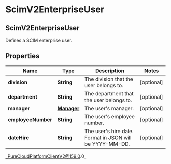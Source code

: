 # ScimV2EnterpriseUser

## ScimV2EnterpriseUser
Defines a SCIM enterprise user.

## Properties

|Name | Type | Description | Notes|
|------------ | ------------- | ------------- | -------------|
| **division** | **String** | The division that the user belongs to. | [optional] |
| **department** | **String** | The department that the user belongs to. | [optional] |
| **manager** | [**Manager**](Manager) | The user&#39;s manager. | [optional] |
| **employeeNumber** | **String** | The user&#39;s employee number. | [optional] |
| **dateHire** | **String** | The user&#39;s hire date. Format in JSON will be YYYY-MM-DD. | [optional] |



_PureCloudPlatformClientV2@159.0.0_

